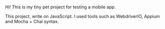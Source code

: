 Hi!
This is my tiny pet project for testing a mobile app.

This project, write on JavaScript. I used tools such as WebdriverIO, Appium and Mocha + Chai syntax.
